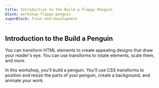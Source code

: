 ```yaml
---
title: Introduction to the Build a Flappy Penguin
block: workshop-flappy-penguin
superBlock: front-end-development
---
```


## Introduction to the Build a Penguin

You can transform HTML elements to create appealing designs that draw your reader's eye. You can use transforms to rotate elements, scale them, and more.

In this workshop, you'll build a penguin. You'll use CSS transforms to position and resize the parts of your penguin, create a background, and animate your work.
